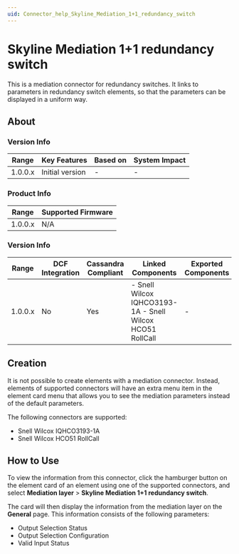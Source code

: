 ```yaml
---
uid: Connector_help_Skyline_Mediation_1+1_redundancy_switch
---
```


# Skyline Mediation 1+1 redundancy switch

This is a mediation connector for redundancy switches. It links to parameters in redundancy switch elements, so that the parameters can be displayed in a uniform way.

## About

### Version Info

| **Range** | **Key Features** | **Based on** | **System Impact** |
|-----------|------------------|--------------|-------------------|
| 1.0.0.x   | Initial version  | \-           | \-                |

### Product Info

| Range     | Supported Firmware     |
|-----------|------------------------|
| 1.0.0.x   | N/A                    |

### Version Info

| **Range** | **DCF Integration** | **Cassandra Compliant** | **Linked Components**                                      | **Exported Components** |
|-----------|---------------------|-------------------------|------------------------------------------------------------|-------------------------|
| 1.0.0.x   | No                  | Yes                     | \- Snell Wilcox IQHCO3193-1A - Snell Wilcox HCO51 RollCall | \-                      |

## Creation

It is not possible to create elements with a mediation connector. Instead, elements of supported connectors will have an extra menu item in the element card menu that allows you to see the mediation parameters instead of the default parameters.

The following connectors are supported:

- Snell Wilcox IQHCO3193-1A
- Snell Wilcox HCO51 RollCall

## How to Use

To view the information from this connector, click the hamburger button on the element card of an element using one of the supported connectors, and select **Mediation layer** \> **Skyline Mediation 1+1 redundancy switch**.

The card will then display the information from the mediation layer on the **General** page. This information consists of the following parameters:

- Output Selection Status
- Output Selection Configuration
- Valid Input Status
